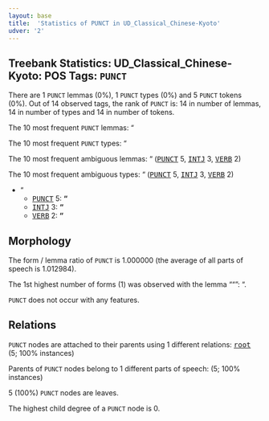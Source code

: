 ```yaml
---
layout: base
title:  'Statistics of PUNCT in UD_Classical_Chinese-Kyoto'
udver: '2'
---
```


## Treebank Statistics: UD_Classical_Chinese-Kyoto: POS Tags: `PUNCT`

There are 1 `PUNCT` lemmas (0%), 1 `PUNCT` types (0%) and 5 `PUNCT` tokens (0%).
Out of 14 observed tags, the rank of `PUNCT` is: 14 in number of lemmas, 14 in number of types and 14 in number of tokens.

The 10 most frequent `PUNCT` lemmas: “

The 10 most frequent `PUNCT` types:  “

The 10 most frequent ambiguous lemmas: “ (<tt><a href="lzh_kyoto-pos-PUNCT.html">PUNCT</a></tt> 5, <tt><a href="lzh_kyoto-pos-INTJ.html">INTJ</a></tt> 3, <tt><a href="lzh_kyoto-pos-VERB.html">VERB</a></tt> 2)

The 10 most frequent ambiguous types:  “ (<tt><a href="lzh_kyoto-pos-PUNCT.html">PUNCT</a></tt> 5, <tt><a href="lzh_kyoto-pos-INTJ.html">INTJ</a></tt> 3, <tt><a href="lzh_kyoto-pos-VERB.html">VERB</a></tt> 2)


* “
  * <tt><a href="lzh_kyoto-pos-PUNCT.html">PUNCT</a></tt> 5: <b>“</b>
  * <tt><a href="lzh_kyoto-pos-INTJ.html">INTJ</a></tt> 3: <b>“</b>
  * <tt><a href="lzh_kyoto-pos-VERB.html">VERB</a></tt> 2: <b>“</b>

## Morphology

The form / lemma ratio of `PUNCT` is 1.000000 (the average of all parts of speech is 1.012984).

The 1st highest number of forms (1) was observed with the lemma ““”: “.

`PUNCT` does not occur with any features.


## Relations

`PUNCT` nodes are attached to their parents using 1 different relations: <tt><a href="lzh_kyoto-dep-root.html">root</a></tt> (5; 100% instances)

Parents of `PUNCT` nodes belong to 1 different parts of speech:  (5; 100% instances)

5 (100%) `PUNCT` nodes are leaves.

The highest child degree of a `PUNCT` node is 0.

